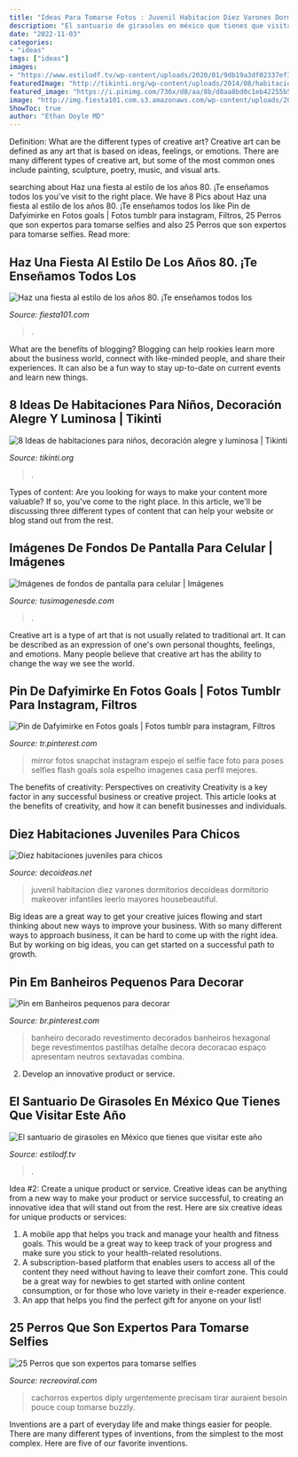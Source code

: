 ```yaml
---
title: "Ideas Para Tomarse Fotos : Juvenil Habitacion Diez Varones Dormitorios Decoideas Dormitorio Makeover Infantiles Leerlo Mayores Housebeautiful"
description: "El santuario de girasoles en méxico que tienes que visitar este año"
date: "2022-11-03"
categories:
- "ideas"
tags: ["ideas"]
images:
- "https://www.estilodf.tv/wp-content/uploads/2020/01/9db19a3df02337ef317a05e9e085ed82-420x591.jpg"
featuredImage: "http://tikinti.org/wp-content/uploads/2014/08/habitaciones-de-niños-tikinti-1-684x1024.jpg"
featured_image: "https://i.pinimg.com/736x/d8/aa/8b/d8aa8bd0c1eb42255b512a24d251a7e2--festivals.jpg"
image: "http://img.fiesta101.com.s3.amazonaws.com/wp-content/uploads/2015/03/80s-vynils1.jpg"
ShowToc: true
author: "Ethan Doyle MD"
---
```



Definition: What are the different types of creative art?
Creative art can be defined as any art that is based on ideas, feelings, or emotions. There are many different types of creative art, but some of the most common ones include painting, sculpture, poetry, music, and visual arts.

	

		
searching about Haz una fiesta al estilo de los años 80. ¡Te enseñamos todos los you've visit to the right place. We have 8 Pics about Haz una fiesta al estilo de los años 80. ¡Te enseñamos todos los like Pin de Dafyimirke en Fotos goals | Fotos tumblr para instagram, Filtros, 25 Perros que son expertos para tomarse selfies and also 25 Perros que son expertos para tomarse selfies. Read more:
		
    
## Haz Una Fiesta Al Estilo De Los Años 80. ¡Te Enseñamos Todos Los

<img loading=lazy src="http://img.fiesta101.com.s3.amazonaws.com/wp-content/uploads/2015/03/80s-vynils1.jpg" onerror="this.onerror=null;this.src='https://tse1.mm.bing.net/th?id=OIP.zuLl1J-iog7-UgKqvfpnSgAAAA&amp;pid=15.1';" alt="Haz una fiesta al estilo de los años 80. ¡Te enseñamos todos los">

_Source: fiesta101.com_

>. 

	

What are the benefits of blogging?
Blogging can help rookies learn more about the business world, connect with like-minded people, and share their experiences. It can also be a fun way to stay up-to-date on current events and learn new things.

    
## 8 Ideas De Habitaciones Para Niños, Decoración Alegre Y Luminosa | Tikinti

<img loading=lazy src="http://tikinti.org/wp-content/uploads/2014/08/habitaciones-de-niños-tikinti-1-684x1024.jpg" onerror="this.onerror=null;this.src='https://tse2.mm.bing.net/th?id=OIP.w75_kvrwJxNDEcxQIXYe_wHaLF&amp;pid=15.1';" alt="8 Ideas de habitaciones para niños, decoración alegre y luminosa | Tikinti">

_Source: tikinti.org_

>. 

	

Types of content:
Are you looking for ways to make your content more valuable? If so, you've come to the right place. In this article, we'll be discussing three different types of content that can help your website or blog stand out from the rest.

    
## Imágenes De Fondos De Pantalla Para Celular | Imágenes

<img loading=lazy src="http://tusimagenesde.com/wp-content/uploads/2016/03/fondos-de-pantalla-para-celular-55.jpg" onerror="this.onerror=null;this.src='https://tse1.mm.bing.net/th?id=OIP.ohFeCL0sY390fvKI_OMWIQHaNI&amp;pid=15.1';" alt="Imágenes de fondos de pantalla para celular | Imágenes">

_Source: tusimagenesde.com_

>. 

	

Creative art is a type of art that is not usually related to traditional art. It can be described as an expression of one's own personal thoughts, feelings, and emotions. Many people believe that creative art has the ability to change the way we see the world.

    
## Pin De Dafyimirke En Fotos Goals | Fotos Tumblr Para Instagram, Filtros

<img loading=lazy src="https://i.pinimg.com/736x/d8/aa/8b/d8aa8bd0c1eb42255b512a24d251a7e2--festivals.jpg" onerror="this.onerror=null;this.src='https://tse3.mm.bing.net/th?id=OIP.QidUDK4MELAx5Vpj85SsXgHaJ3&amp;pid=15.1';" alt="Pin de Dafyimirke en Fotos goals | Fotos tumblr para instagram, Filtros">

_Source: tr.pinterest.com_

>mirror fotos snapchat instagram espejo el selfie face foto para poses selfies flash goals sola espelho imagenes casa perfil mejores. 

	

The benefits of creativity: Perspectives on creativity
Creativity is a key factor in any successful business or creative project. This article looks at the benefits of creativity, and how it can benefit businesses and individuals.

    
## Diez Habitaciones Juveniles Para Chicos

<img loading=lazy src="https://www.decoideas.net/wp-content/uploads/2014/06/juvenil-4.jpg" onerror="this.onerror=null;this.src='https://tse3.mm.bing.net/th?id=OIP.fIyscW694r3Su3CieUg-qwHaJ4&amp;pid=15.1';" alt="Diez habitaciones juveniles para chicos">

_Source: decoideas.net_

>juvenil habitacion diez varones dormitorios decoideas dormitorio makeover infantiles leerlo mayores housebeautiful. 

	

Big ideas are a great way to get your creative juices flowing and start thinking about new ways to improve your business. With so many different ways to approach business, it can be hard to come up with the right idea. But by working on big ideas, you can get started on a successful path to growth.

    
## Pin Em Banheiros Pequenos Para Decorar

<img loading=lazy src="https://i.pinimg.com/736x/1d/aa/ae/1daaae3d932f3fcae022b9f6a37d44a7.jpg" onerror="this.onerror=null;this.src='https://tse3.mm.bing.net/th?id=OIP.RhQglU9LAUZsOkjnQte44QHaKr&amp;pid=15.1';" alt="Pin em Banheiros pequenos para decorar">

_Source: br.pinterest.com_

>banheiro decorado revestimento decorados banheiros hexagonal bege revestimentos pastilhas detalhe decora decoracao espaço apresentam neutros sextavadas combina. 

	

2. Develop an innovative product or service.

    
## El Santuario De Girasoles En México Que Tienes Que Visitar Este Año

<img loading=lazy src="https://www.estilodf.tv/wp-content/uploads/2020/01/9db19a3df02337ef317a05e9e085ed82-420x591.jpg" onerror="this.onerror=null;this.src='https://tse4.mm.bing.net/th?id=OIP.gevM0beH0dlB28y_azFDaQAAAA&amp;pid=15.1';" alt="El santuario de girasoles en México que tienes que visitar este año">

_Source: estilodf.tv_

>. 

	

Idea #2: Create a unique product or service.
Creative ideas can be anything from a new way to make your product or service successful, to creating an innovative idea that will stand out from the rest. Here are six creative ideas for unique products or services: 
1. A mobile app that helps you track and manage your health and fitness goals. This would be a great way to keep track of your progress and make sure you stick to your health-related resolutions. 
2. A subscription-based platform that enables users to access all of the content they need without having to leave their comfort zone. This could be a great way for newbies to get started with online content consumption, or for those who love variety in their e-reader experience. 
3. An app that helps you find the perfect gift for anyone on your list!

    
## 25 Perros Que Son Expertos Para Tomarse Selfies

<img loading=lazy src="http://www.recreoviral.com/wp-content/uploads/2015/05/selfies-de-perros-19.jpg" onerror="this.onerror=null;this.src='https://tse1.mm.bing.net/th?id=OIP.ZNMxqjP-3KiWVLXLTHCa5QHaJn&amp;pid=15.1';" alt="25 Perros que son expertos para tomarse selfies">

_Source: recreoviral.com_

>cachorros expertos diply urgentemente precisam tirar auraient besoin pouce coup tomarse buzzly. 

	

Inventions are a part of everyday life and make things easier for people. There are many different types of inventions, from the simplest to the most complex. Here are five of our favorite inventions.

